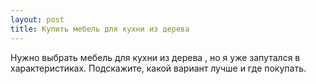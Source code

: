 ```yaml
---
layout: post 
title: Купить мебель для кухни из дерева 
--- 
```

Нужно выбрать мебель для кухни из дерева , но я уже запутался в характеристиках. Подскажите, какой вариант лучше и где покупать.